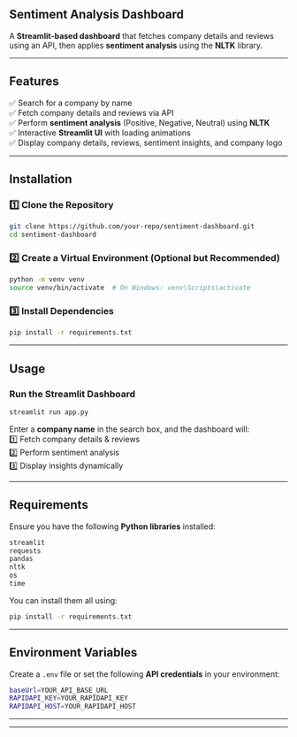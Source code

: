 ## **Sentiment Analysis Dashboard**
A **Streamlit-based dashboard** that fetches company details and reviews using an API, then applies **sentiment analysis** using the **NLTK** library.

---

## **Features**
✅ Search for a company by name  
✅ Fetch company details and reviews via API  
✅ Perform **sentiment analysis** (Positive, Negative, Neutral) using **NLTK**  
✅ Interactive **Streamlit UI** with loading animations  
✅ Display company details, reviews, sentiment insights, and company logo  

---

## **Installation**  

### **1️⃣ Clone the Repository**  
```sh
git clone https://github.com/your-repo/sentiment-dashboard.git
cd sentiment-dashboard
```

### **2️⃣ Create a Virtual Environment (Optional but Recommended)**  
```sh
python -m venv venv
source venv/bin/activate  # On Windows: venv\Scripts\activate
```

### **3️⃣ Install Dependencies**  
```sh
pip install -r requirements.txt
```

---

## **Usage**

### **Run the Streamlit Dashboard**  
```sh
streamlit run app.py
```

Enter a **company name** in the search box, and the dashboard will:  
1️⃣ Fetch company details & reviews  
2️⃣ Perform sentiment analysis  
3️⃣ Display insights dynamically  

---

## **Requirements**
Ensure you have the following **Python libraries** installed:  

```txt
streamlit
requests
pandas
nltk
os
time
```

You can install them all using:  
```sh
pip install -r requirements.txt
```

---

## **Environment Variables** 
Create a `.env` file or set the following **API credentials** in your environment:  

```sh
baseUrl=YOUR_API_BASE_URL
RAPIDAPI_KEY=YOUR_RAPIDAPI_KEY
RAPIDAPI_HOST=YOUR_RAPIDAPI_HOST
```

---

<!-- ## **Screenshots** 📸  
| Company Search | Sentiment Analysis |
|---------------|------------------|
| ![Search]() | ![Sentiment]() | -->

---
